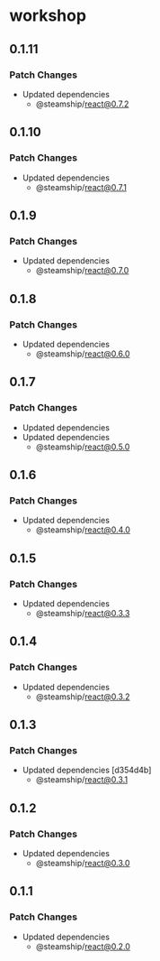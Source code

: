 # workshop

## 0.1.11

### Patch Changes

- Updated dependencies
  - @steamship/react@0.7.2

## 0.1.10

### Patch Changes

- Updated dependencies
  - @steamship/react@0.7.1

## 0.1.9

### Patch Changes

- Updated dependencies
  - @steamship/react@0.7.0

## 0.1.8

### Patch Changes

- Updated dependencies
  - @steamship/react@0.6.0

## 0.1.7

### Patch Changes

- Updated dependencies
- Updated dependencies
  - @steamship/react@0.5.0

## 0.1.6

### Patch Changes

- Updated dependencies
  - @steamship/react@0.4.0

## 0.1.5

### Patch Changes

- Updated dependencies
  - @steamship/react@0.3.3

## 0.1.4

### Patch Changes

- Updated dependencies
  - @steamship/react@0.3.2

## 0.1.3

### Patch Changes

- Updated dependencies [d354d4b]
  - @steamship/react@0.3.1

## 0.1.2

### Patch Changes

- Updated dependencies
  - @steamship/react@0.3.0

## 0.1.1

### Patch Changes

- Updated dependencies
  - @steamship/react@0.2.0
